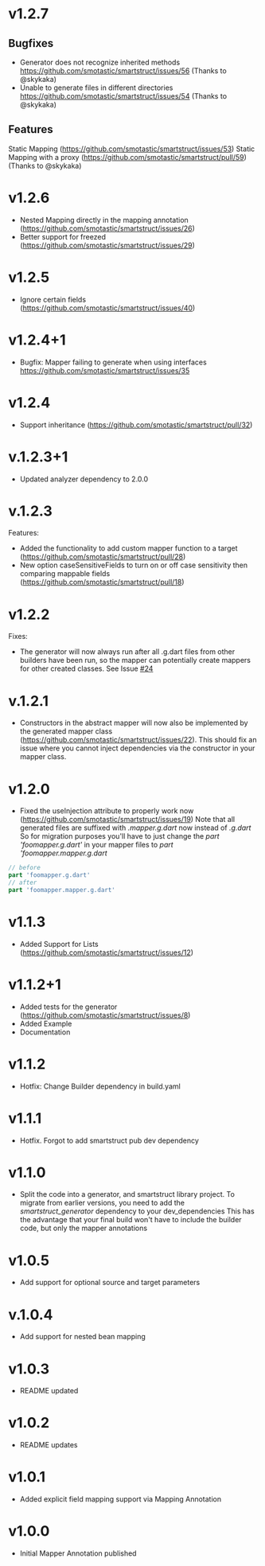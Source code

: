# v1.2.7

## Bugfixes
* Generator does not recognize inherited methods https://github.com/smotastic/smartstruct/issues/56 (Thanks to @skykaka)
* Unable to generate files in different directories https://github.com/smotastic/smartstruct/issues/54 (Thanks to @skykaka)

## Features
Static Mapping (https://github.com/smotastic/smartstruct/issues/53)
Static Mapping with a proxy (https://github.com/smotastic/smartstruct/pull/59) (Thanks to @skykaka)

# v1.2.6
- Nested Mapping directly in the mapping annotation (https://github.com/smotastic/smartstruct/issues/26)
- Better support for freezed (https://github.com/smotastic/smartstruct/issues/29)


# v1.2.5
- Ignore certain fields (https://github.com/smotastic/smartstruct/issues/40)

# v1.2.4+1
- Bugfix: Mapper failing to generate when using interfaces https://github.com/smotastic/smartstruct/issues/35


# v1.2.4
- Support inheritance (https://github.com/smotastic/smartstruct/pull/32)


# v.1.2.3+1
- Updated analyzer dependency to 2.0.0


# v.1.2.3
Features:
- Added the functionality to add custom mapper function to a target (https://github.com/smotastic/smartstruct/pull/28)
- New option caseSensitiveFields to turn on or off case sensitivity then comparing mappable fields (https://github.com/smotastic/smartstruct/pull/18)


# v1.2.2
Fixes:
- The generator will now always run after all .g.dart files from other builders have been run, so the mapper can potentially create mappers for other created classes. See Issue [#24](https://github.com/smotastic/smartstruct/issues/24)

# v.1.2.1
- Constructors in the abstract mapper will now also be implemented by the generated mapper class (https://github.com/smotastic/smartstruct/issues/22).
  This should fix an issue where you cannot inject dependencies via the constructor in your mapper class.

# v1.2.0
- Fixed the useInjection attribute to properly work now (https://github.com/smotastic/smartstruct/issues/19)
  Note that all generated files are suffixed with *.mapper.g.dart* now instead of *.g.dart*
  So for migration purposes you'll have to just change the *part 'foomapper.g.dart'* in your mapper files to *part 'foomapper.mapper.g.dart*
```dart
// before
part 'foomapper.g.dart'
// after
part 'foomapper.mapper.g.dart'
```
# v1.1.3
- Added Support for Lists (https://github.com/smotastic/smartstruct/issues/12)

# v1.1.2+1

- Added tests for the generator (https://github.com/smotastic/smartstruct/issues/8)
- Added Example
- Documentation

# v1.1.2

- Hotfix: Change Builder dependency in build.yaml

# v1.1.1

- Hotfix. Forgot to add smartstruct pub dev dependency

# v1.1.0

- Split the code into a generator, and smartstruct library project.
  To migrate from earlier versions, you need to add the _smartstruct_generator_ dependency to your dev_dependencies
  This has the advantage that your final build won't have to include the builder code, but only the mapper annotations

# v1.0.5

- Add support for optional source and target parameters

# v.1.0.4

- Add support for nested bean mapping

# v1.0.3

- README updated

# v1.0.2

- README updates

# v1.0.1

- Added explicit field mapping support via Mapping Annotation

# v1.0.0

- Initial Mapper Annotation published
